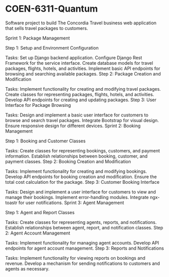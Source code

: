 # COEN-6311-Quantum
Software project to build The Concordia Travel business web application that sells travel packages to customers. 

Sprint 1: Package Management

Step 1: Setup and Environment Configuration

Tasks:
Set up Django backend application.
Configure Django Rest Framework for the service interface.
Create database models for travel packages, flights, hotels, and activities.
Implement basic API endpoints for browsing and searching available packages.
Step 2: Package Creation and Modification

Tasks:
Implement functionality for creating and modifying travel packages.
Create classes for representing packages, flights, hotels, and activities.
Develop API endpoints for creating and updating packages.
Step 3: User Interface for Package Browsing

Tasks:
Design and implement a basic user interface for customers to browse and search travel packages.
Integrate Bootstrap for visual design.
Ensure responsive design for different devices.
Sprint 2: Booking Management

Step 1: Booking and Customer Classes

Tasks:
Create classes for representing bookings, customers, and payment information.
Establish relationships between booking, customer, and payment classes.
Step 2: Booking Creation and Modification

Tasks:
Implement functionality for creating and modifying bookings.
Develop API endpoints for booking creation and modification.
Ensure the total cost calculation for the package.
Step 3: Customer Booking Interface

Tasks:
Design and implement a user interface for customers to view and manage their bookings.
Implement error-handling modules.
Integrate ngx-toastr for user notifications.
Sprint 3: Agent Management

Step 1: Agent and Report Classes

Tasks:
Create classes for representing agents, reports, and notifications.
Establish relationships between agent, report, and notification classes.
Step 2: Agent Account Management

Tasks:
Implement functionality for managing agent accounts.
Develop API endpoints for agent account management.
Step 3: Reports and Notifications

Tasks:
Implement functionality for viewing reports on bookings and revenue.
Develop a mechanism for sending notifications to customers and agents as necessary.
